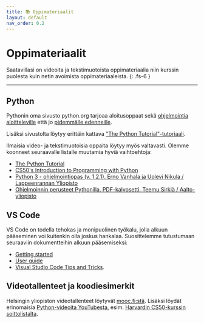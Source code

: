 ```yaml
---
title: 📚 Oppimateriaalit
layout: default
nav_order: 0.2
---
```


# Oppimateriaalit

Saatavillasi on videoita ja tekstimuotoista oppimateriaalia niin kurssin puolesta kuin netin avoimista oppimateriaaleista.
{: .fs-6 }

---

## Python

Pythonin oma sivusto python.org tarjoaa aloitusoppaat sekä [ohjelmointia aloitteleville](https://wiki.python.org/moin/BeginnersGuide/NonProgrammers) että jo [pidemmälle edenneille](https://wiki.python.org/moin/BeginnersGuide/Programmers).

Lisäksi sivustolta löytyy erittäin kattava ["The Python Tutorial"-tutoriaali](https://docs.python.org/3/tutorial/).

Ilmaisia video- ja tekstimuotoisia oppaita löytyy myös valtavasti. Olemme koonneet seuraavalle listalle muutamia hyviä vaihtoehtoja:

* [The Python Tutorial](https://docs.python.org/3/tutorial/)
* [CS50's Introduction to Programming with Python](https://cs50.harvard.edu/python/2022/)
* [Python 3 - ohjelmointiopas (v. 1.2.1). Erno Vanhala ja Uolevi Nikula / Lappeenrannan Yliopisto](https://lutpub.lut.fi/bitstream/handle/10024/162088/Vanhala2020-Python3Ohjelmointiopas.pdf?sequence=1&isAllowed=y)
* [Ohjelmoinnin perusteet Pythonilla. PDF-kalvosetti. Teemu Sirkiä / Aalto-yliopisto](http://www.cs.hut.fi/~ttsirkia/Python.pdf)


## VS Code

VS Code on todella tehokas ja monipuolinen työkalu, jolla alkuun pääseminen voi kuitenkin olla joskus hankalaa. Suosittelemme tutustumaan seuraaviin dokumentteihin alkuun pääsemiseksi:

* [Getting started](https://code.visualstudio.com/docs/getstarted/userinterface)
* [User guide](https://code.visualstudio.com/docs/editor/codebasics)
* [Visual Studio Code Tips and Tricks](https://code.visualstudio.com/docs/getstarted/tips-and-tricks).


## Videotallenteet ja koodiesimerkit

Helsingin yliopiston videotallenteet löytyvät [mooc.fi:stä](https://ohjelmointi-23.mooc.fi/#luentotallenteet). Lisäksi löydät erinomaisia [Python-videoita YouTubesta](https://www.youtube.com/results?search_query=python), esim. [Harvardin CS50-kurssin soittolistalta](https://www.youtube.com/playlist?list=PLhQjrBD2T3817j24-GogXmWqO5Q5vYy0V).
